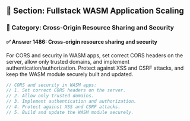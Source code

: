 ## 📘 Section: Fullstack WASM Application Scaling
### 🔹 Category: Cross-Origin Resource Sharing and Security
#### ✅ Answer 1486: Cross-origin resource sharing and security

For CORS and security in WASM apps, set correct CORS headers on the server, allow only trusted domains, and implement authentication/authorization. Protect against XSS and CSRF attacks, and keep the WASM module securely built and updated.

```rust
// CORS and security in WASM apps:
// 1. Set correct CORS headers on the server.
// 2. Allow only trusted domains.
// 3. Implement authentication and authorization.
// 4. Protect against XSS and CSRF attacks.
// 5. Build and update the WASM module securely.
```
